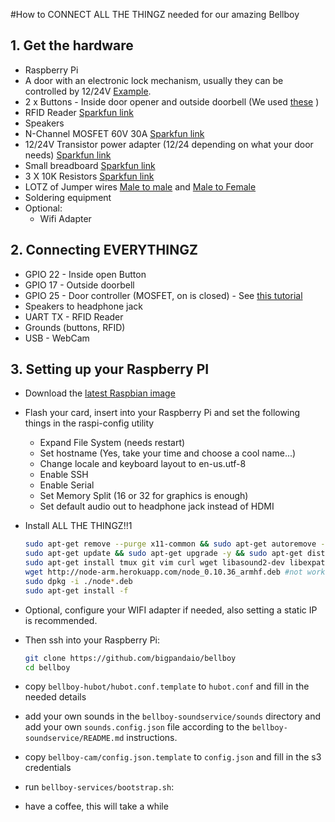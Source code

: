 #How to CONNECT ALL THE THINGZ needed for our amazing Bellboy

## 1. Get the hardware

* Raspberry Pi
* A door with an electronic lock mechanism, usually they can be controlled by 12/24V [Example](http://www.seco-larm.com/E-941SA-600.htm).
* 2 x Buttons - Inside door opener and outside doorbell (We used [these](https://www.sparkfun.com/products/9340) )
* RFID Reader [Sparkfun link](https://www.sparkfun.com/products/11827)
* Speakers
* N-Channel MOSFET 60V 30A [Sparkfun link](https://www.sparkfun.com/products/10213)
* 12/24V Transistor power adapter (12/24 depending on what your door needs) [Sparkfun link](https://www.sparkfun.com/products/10811)
* Small breadboard [Sparkfun link](https://www.sparkfun.com/products/9567)
* 3 X 10K Resistors [Sparkfun link](https://www.sparkfun.com/products/8374)
* LOTZ of Jumper wires [Male to male](https://www.sparkfun.com/products/11026) and [Male to Female](https://www.sparkfun.com/products/9385)
* Soldering equipment
* Optional:
  * Wifi Adapter

## 2. Connecting EVERYTHINGZ

* GPIO 22 - Inside open Button
* GPIO 17 - Outside doorbell
* GPIO 25 - Door controller (MOSFET, on is closed) - See [this tutorial](http://bildr.org/2012/03/rfp30n06le-arduino/)
* Speakers to headphone jack
* UART TX - RFID Reader
* Grounds (buttons, RFID)
* USB - WebCam


## 3. Setting up your Raspberry PI

* Download the [latest Raspbian image](http://downloads.raspberrypi.org/raspbian_latest)
* Flash your card, insert into your Raspberry Pi and set the following things in the raspi-config utility
  * Expand File System (needs restart)
  * Set hostname (Yes, take your time and choose a cool name...)
  * Change locale and keyboard layout to en-us.utf-8
  * Enable SSH
  * Enable Serial
  * Set Memory Split (16 or 32 for graphics is enough)
  * Set default audio out to headphone jack instead of HDMI
* Install ALL THE THINGZ!!1

  ```bash
  sudo apt-get remove --purge x11-common && sudo apt-get autoremove -y #remove all GUI
  sudo apt-get update && sudo apt-get upgrade -y && sudo apt-get dist-upgrade -y && sudo apt-get autoremove -y #get up to date
  sudo apt-get install tmux git vim curl wget libasound2-dev libexpat1-dev libicu-dev fswebcam -y #dependencies and convenience
  wget http://node-arm.herokuapp.com/node_0.10.36_armhf.deb #not working well with 0.12 yet
  sudo dpkg -i ./node*.deb
  sudo apt-get install -f
  ```
* Optional, configure your WIFI adapter if needed, also setting a static IP is recommended.
* Then ssh into your Raspberry Pi:

  ```bash
  git clone https://github.com/bigpandaio/bellboy
  cd bellboy
  ```
* copy ```bellboy-hubot/hubot.conf.template``` to ```hubot.conf``` and fill in the needed details
* add your own sounds in the ```bellboy-soundservice/sounds``` directory and add your own ```sounds.config.json``` file according to the ```bellboy-soundservice/README.md``` instructions.
* copy ```bellboy-cam/config.json.template``` to ```config.json``` and fill in the s3 credentials
* run ```bellboy-services/bootstrap.sh```:
* have a coffee, this will take a while

